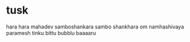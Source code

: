 # tusk
hara hara mahadev samboshankara
sambo shankhara om namhashivaya
paramesh
tinku 
bittu 
bubblu
baaaaru
